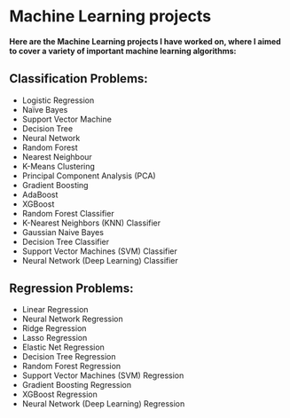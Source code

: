 #  Machine Learning projects

<h4>Here are the Machine Learning projects I have worked on, where I aimed to cover a variety of important machine learning algorithms: </h4>

## Classification Problems:

<ul>
<li>Logistic Regression</li>
<li>Naïve Bayes</li>
<li>Support Vector Machine</li>
<li>Decision Tree</li>
<li>Neural Network</li>
<li>Random Forest</li>
<li>Nearest Neighbour</li>
<li>K-Means Clustering</li>
<li>Principal Component Analysis (PCA)</li>
<li>Gradient Boosting</li>
<li>AdaBoost</li>
<li>XGBoost</li>
<li>Random Forest Classifier</li>
<li>K-Nearest Neighbors (KNN) Classifier</li>
<li>Gaussian Naive Bayes</li>
<li>Decision Tree Classifier</li>
<li>Support Vector Machines (SVM) Classifier</li>
<li>Neural Network (Deep Learning) Classifier</li>
</ul>

## Regression Problems:

<ul>
<li>Linear Regression</li>
<li>Neural Network Regression</li>
<li>Ridge Regression</li>
<li>Lasso Regression</li>
<li>Elastic Net Regression</li>
<li>Decision Tree Regression</li>
<li>Random Forest Regression</li>
<li>Support Vector Machines (SVM) Regression</li>
<li>Gradient Boosting Regression</li>
<li>XGBoost Regression</li>
<li>Neural Network (Deep Learning) Regression</li>
</ul>
